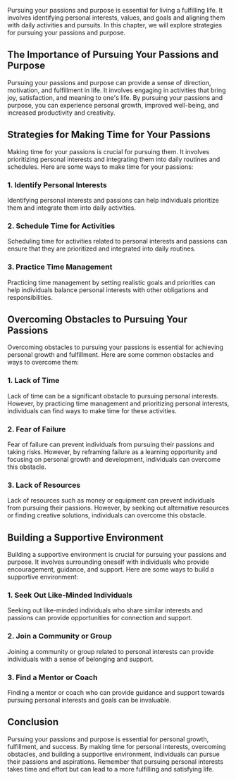 
Pursuing your passions and purpose is essential for living a fulfilling life. It involves identifying personal interests, values, and goals and aligning them with daily activities and pursuits. In this chapter, we will explore strategies for pursuing your passions and purpose.

The Importance of Pursuing Your Passions and Purpose
----------------------------------------------------

Pursuing your passions and purpose can provide a sense of direction, motivation, and fulfillment in life. It involves engaging in activities that bring joy, satisfaction, and meaning to one's life. By pursuing your passions and purpose, you can experience personal growth, improved well-being, and increased productivity and creativity.

Strategies for Making Time for Your Passions
--------------------------------------------

Making time for your passions is crucial for pursuing them. It involves prioritizing personal interests and integrating them into daily routines and schedules. Here are some ways to make time for your passions:

### 1. Identify Personal Interests

Identifying personal interests and passions can help individuals prioritize them and integrate them into daily activities.

### 2. Schedule Time for Activities

Scheduling time for activities related to personal interests and passions can ensure that they are prioritized and integrated into daily routines.

### 3. Practice Time Management

Practicing time management by setting realistic goals and priorities can help individuals balance personal interests with other obligations and responsibilities.

Overcoming Obstacles to Pursuing Your Passions
----------------------------------------------

Overcoming obstacles to pursuing your passions is essential for achieving personal growth and fulfillment. Here are some common obstacles and ways to overcome them:

### 1. Lack of Time

Lack of time can be a significant obstacle to pursuing personal interests. However, by practicing time management and prioritizing personal interests, individuals can find ways to make time for these activities.

### 2. Fear of Failure

Fear of failure can prevent individuals from pursuing their passions and taking risks. However, by reframing failure as a learning opportunity and focusing on personal growth and development, individuals can overcome this obstacle.

### 3. Lack of Resources

Lack of resources such as money or equipment can prevent individuals from pursuing their passions. However, by seeking out alternative resources or finding creative solutions, individuals can overcome this obstacle.

Building a Supportive Environment
---------------------------------

Building a supportive environment is crucial for pursuing your passions and purpose. It involves surrounding oneself with individuals who provide encouragement, guidance, and support. Here are some ways to build a supportive environment:

### 1. Seek Out Like-Minded Individuals

Seeking out like-minded individuals who share similar interests and passions can provide opportunities for connection and support.

### 2. Join a Community or Group

Joining a community or group related to personal interests can provide individuals with a sense of belonging and support.

### 3. Find a Mentor or Coach

Finding a mentor or coach who can provide guidance and support towards pursuing personal interests and goals can be invaluable.

Conclusion
----------

Pursuing your passions and purpose is essential for personal growth, fulfillment, and success. By making time for personal interests, overcoming obstacles, and building a supportive environment, individuals can pursue their passions and aspirations. Remember that pursuing personal interests takes time and effort but can lead to a more fulfilling and satisfying life.
